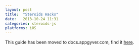 ```yaml
---
layout: post
title:  "Steroids Hacks"
date:   2013-10-24 11:31
categories: steroids-js
platforms: iOS
---
```


This guide has been moved to docs.appgyver.com, find it [here](https://academy.appgyver.com/categories/2-tooling/contents/81-steroids-cli-pro-tips).